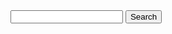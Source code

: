 <script src="sitesearch.js"></script>
<form action="https://www.bing.com/search" method="get" onSubmit="Gsitesearch(this)">
<input name="q" type="hidden" />
<input name="qfront" type="text" style="width: 180px" /> <input type="submit" value="Search" />
</form>
<br>